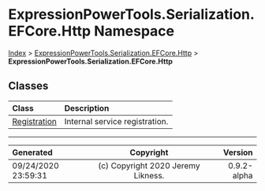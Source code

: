 ﻿# ExpressionPowerTools.Serialization.EFCore.Http Namespace

[Index](../index.md) > [ExpressionPowerTools.Serialization.EFCore.Http](ExpressionPowerTools.Serialization.EFCore.Http.a.md) > **ExpressionPowerTools.Serialization.EFCore.Http**

## Classes

| Class | Description |
| :-- | :-- |
| [Registration](ExpressionPowerTools.Serialization.EFCore.Http.Registration.cs.md) | Internal service registration. |


---

| Generated | Copyright | Version |
| :-- | :-: | --: |
| 09/24/2020 23:59:31 | (c) Copyright 2020 Jeremy Likness. | 0.9.2-alpha |

